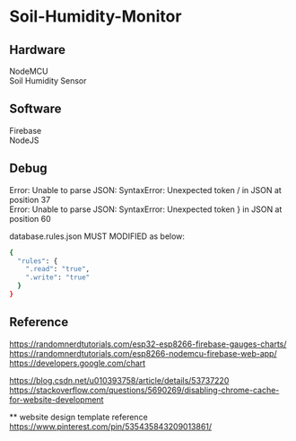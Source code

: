 # Soil-Humidity-Monitor

## Hardware
NodeMCU  
Soil Humidity Sensor  

## Software
Firebase  
NodeJS  

## Debug
Error: Unable to parse JSON: SyntaxError: Unexpected token / in JSON at position 37  
Error: Unable to parse JSON: SyntaxError: Unexpected token } in JSON at position 60  

database.rules.json MUST MODIFIED as below:
```bash
{
  "rules": {
    ".read": "true",
    ".write": "true"
  }
}
```
## Reference
https://randomnerdtutorials.com/esp32-esp8266-firebase-gauges-charts/  
https://randomnerdtutorials.com/esp8266-nodemcu-firebase-web-app/  
https://developers.google.com/chart

https://blog.csdn.net/u010393758/article/details/53737220  
https://stackoverflow.com/questions/5690269/disabling-chrome-cache-for-website-development

** website design template reference
https://www.pinterest.com/pin/535435843209013861/  
